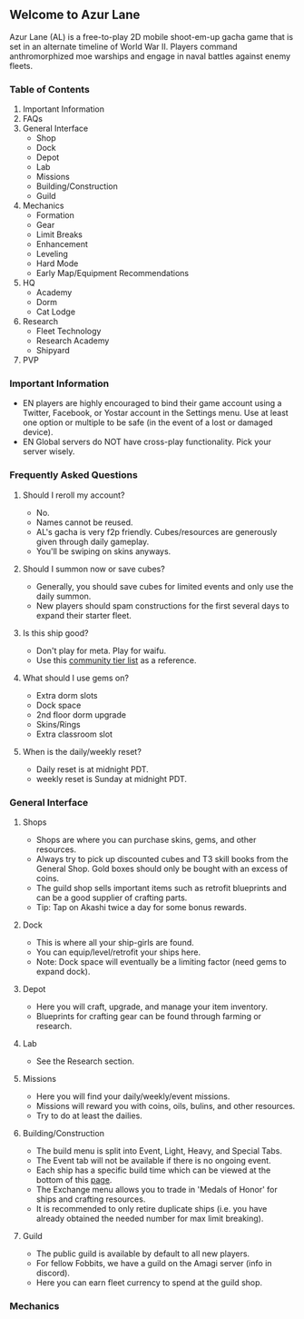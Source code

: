 ## Welcome to Azur Lane

Azur Lane (AL) is a free-to-play 2D mobile shoot-em-up gacha game that is set in an alternate timeline of World War II. Players command anthromorphized moe warships and engage in naval battles against enemy fleets.

### Table of Contents

1. Important Information
2. FAQs
3. General Interface
    - Shop
    - Dock
    - Depot
    - Lab
    - Missions
    - Building/Construction
    - Guild
4. Mechanics
    - Formation
    - Gear
    - Limit Breaks
    - Enhancement
    - Leveling
    - Hard Mode
    - Early Map/Equipment Recommendations
5. HQ
    - Academy
    - Dorm
    - Cat Lodge
6. Research
    - Fleet Technology
    - Research Academy
    - Shipyard
7. PVP

### Important Information

- EN players are highly encouraged to bind their game account using a Twitter, Facebook, or Yostar account in the Settings menu. Use at least one option or multiple to be safe (in the event of a lost or damaged device). 
- EN Global servers do NOT have cross-play functionality. Pick your server wisely.

### Frequently Asked Questions

1. Should I reroll my account?

    - No. 
    - Names cannot be reused.
    - AL's gacha is very f2p friendly. Cubes/resources are generously given through daily gameplay.
    - You'll be swiping on skins anyways.

2. Should I summon now or save cubes?

    - Generally, you should save cubes for limited events and only use the daily summon.
    - New players should spam constructions for the first several days to expand their starter fleet.

3. Is this ship good?

    - Don't play for meta. Play for waifu.
    - Use this [community tier list](https://slaimuda.github.io/ectl/#/home) as a reference.

4. What should I use gems on?

    - Extra dorm slots
    - Dock space
    - 2nd floor dorm upgrade
    - Skins/Rings
    - Extra classroom slot

5. When is the daily/weekly reset?

    - Daily reset is at midnight PDT.
    - weekly reset is Sunday at midnight PDT.

### General Interface

1. Shops

    - Shops are where you can purchase skins, gems, and other resources.
    - Always try to pick up discounted cubes and T3 skill books from the General Shop. Gold boxes should only be bought with an excess of coins.
    - The guild shop sells important items such as retrofit blueprints and can be a good supplier of crafting parts.
    - Tip: Tap on Akashi twice a day for some bonus rewards.

2. Dock

    - This is where all your ship-girls are found.
    - You can equip/level/retrofit your ships here.
    - Note: Dock space will eventually be a limiting factor (need gems to expand dock).

3. Depot

    - Here you will craft, upgrade, and manage your item inventory.
    - Blueprints for crafting gear can be found through farming or research.

4. Lab

    - See the Research section.

5. Missions

    - Here you will find your daily/weekly/event missions.
    - Missions will reward you with coins, oils, bulins, and other resources.
    - Try to do at least the dailies.

6. Building/Construction

    - The build menu is split into Event, Light, Heavy, and Special Tabs.
    - The Event tab will not be available if there is no ongoing event.
    - Each ship has a specific build time which can be viewed at the bottom of this [page](https://azurlane.koumakan.jp/wiki/Building).
    - The Exchange menu allows you to trade in 'Medals of Honor' for ships and crafting resources.
    - It is recommended to only retire duplicate ships (i.e. you have already obtained the needed number for max limit breaking).

7. Guild
    - The public guild is available by default to all new players.
    - For fellow Fobbits, we have a guild on the Amagi server (info in discord).
    - Here you can earn fleet currency to spend at the guild shop.

### Mechanics